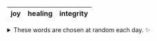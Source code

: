 <!-- word_basket start -->
| joy | healing | integrity |
| :-: | :-----: | :-------: |

<details>
  <summary>These words are chosen at random each day. ✨</summary>
  Take a look inside this repo to see how that works.
</details>
<!-- word_basket end -->
